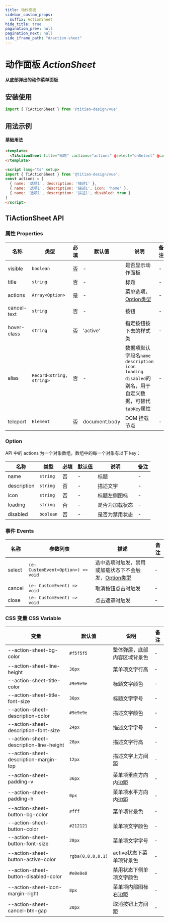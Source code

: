 ```yaml
---
title: 动作面板
sidebar_custom_props:
  suffix: ActionSheet
hide_title: true
pagination_prev: null
pagination_next: null
side_iframe_path: "#/action-sheet"
---
```


# 动作面板 _ActionSheet_
**从底部弹出的动作菜单面板**

## 安装使用
```typescript showLineNumbers
import { TiActionSheet } from '@titian-design/vue'
```

## 用法示例

#### 基础用法
```html showLineNumbers
<template>
  <TiActionSheet title="标题" :actions="actions" @select="onSelect" @cancel="onCancel" />
</template>

<script lang="ts" setup>
import { TiActionSheet } from '@titian-design/vue';
const actions = [
  { name: '选项1', description: '描述1' },
  { name: '选项1', description: '描述1', icon: 'home' },
  { name: '选项1', description: '描述1', disabled: true }
]
</script>
```
## TiActionSheet API
### 属性 **Properties**

| 名称       | 类型            | 必填 | 默认值   | 说明                   | 备注 |
| ---------- | --------------- | ---- | -------- | ---------------------- | ---- |
| visible    | `boolean`       | 否   | -        | 是否显示动作面板       | -    |
| title      | `string`        | 否   | -        | 标题                   | -    |
| actions    | `Array<Option>` | 是   | -        | 菜单选项，[Option类型](#option)               | -    |
| cancel-text | `string`        | 否   | -        | 按钮                   | -    |
| hover-class | `string`        | 否   | 'active' | 指定按钮按下去的样式类 | -    |
| alias         | `Record<string, string>`             | 否   | -      | 数据项默认字段名`name` `description` `icon` `loading` `disabled`的别名，用于自定义数据，可替代`tabKey`属性 | -    |
| teleport        | `Element` | 否   | document.body     | DOM 挂载节点                                            | -    |


### Option

API 中的 actions 为一个对象数组，数组中的每一个对象有以下 key：

| 名称        | 类型      | 必填 | 默认值 | 说明           | 备注 |
| ----------- | --------- | ---- | ------ | -------------- | ---- |
| name        | `string`  | 否   | -      | 标题           | -    |
| description | `string`  | 否   | -      | 描述文字       | -    |
| icon        | `string`  | 否   | -      | 标题左侧图标   | -    |
| loading     | `string`  | 否   | -      | 是否为加载状态 | -    |
| disabled    | `boolean` | 否   | -      | 是否为禁用状态 | -    |

### 事件 **Events**

| 名称     | 参数列表                        | 描述                                     | 备注 |
| -------- | ------------------------------- | ---------------------------------------- | ---- |
| select | `(e: CustomEvent<Option>) => void` | 选中选项时触发，禁用或加载状态下不会触发，[Option类型](#option) | -    |
| cancel | `(e: CustomEvent) => void`            | 取消按钮点击时触发                       | -    |
| close  | `(e: CustomEvent) => void`            | 点击遮罩时触发                           | -    |

### CSS 变量 **CSS Variable**
| 变量                                   | 默认值            | 说明                         | 备注 |
| -------------------------------------- | ----------------- | ---------------------------- | ---- |
| --action-sheet-bg-color                | `#f5f5f5`         | 整体弹层，底部内容区域背景色 | - |
| --action-sheet-line-height             | `36px`            | 菜单项文字行高               | - |
| --action-sheet-title-color             | `#9e9e9e`         | 标题文字颜色                 | - |
| --action-sheet-title-font-size         | `30px`            | 标题文字字号                 | - |
| --action-sheet-description-color       | `#9e9e9e`         | 描述文字颜色                 | - |
| --action-sheet-description-font-size   | `24px`            | 描述文字字号                 | - |
| --action-sheet-description-line-height | `28px`            | 描述文字行高                 | - |
| --action-sheet-description-margin-top  | `12px`            | 描述文字上方间距             | - |
| --action-sheet-padding-v               | `36px`            | 菜单项垂直方向内边距         | - |
| --action-sheet-padding-h               | `0px`             | 菜单项水平方向内边距         | - |
| --action-sheet-button-bg-color         | `#fff`            | 菜单项背景色                 | - |
| --action-sheet-button-color            | `#212121`         | 菜单项文字颜色               | - |
| --action-sheet-button-font-size        | `28px`            | 菜单项文字字号               | - |
| --action-sheet-button-active-color     | `rgba(0,0,0,0.1)` | active状态下菜单项背景色     | - |
| --action-sheet-button-disabled-color   | `#e0e0e0`         | 禁用状态下侧单项文字颜色     | - |
| --action-sheet-icon-margin-right       | `8px`             | 菜单项内部图标右边距         | - |
| --action-sheet-cancel-btn-gap          | `20px`            | 取消按钮上方间距             | - |

